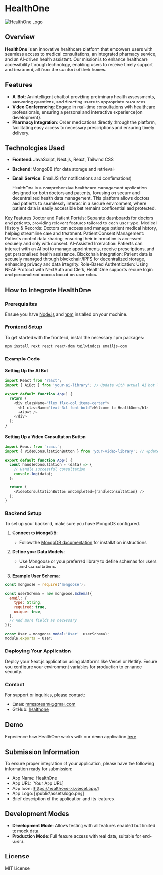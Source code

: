 # HealthOne

![HealthOne Logo](/public/assets/logo.png) <!-- Replace with your logo link -->


## Overview
**HealthOne** is an innovative healthcare platform that empowers users with seamless access to medical consultations, an integrated pharmacy service, and an AI-driven health assistant. Our mission is to enhance healthcare accessibility through technology, enabling users to receive timely support and treatment, all from the comfort of their homes.

## Features
- **AI Bot**: An intelligent chatbot providing preliminary health assessments, answering questions, and directing users to appropriate resources.
- **Video Conferencing**: Engage in real-time consultations with healthcare professionals, ensuring a personal and interactive experience{on development}.
- **Pharmacy Integration**: Order medications directly through the platform, facilitating easy access to necessary prescriptions and ensuring timely delivery.


## Technologies Used
- **Frontend**: JavaScript, Next.js, React, Tailwind CSS
- **Backend**: MongoDB (for data storage and retrieval)
- **Email Service**: EmailJS (for notifications and confirmations)
  
  HealthOne is a comprehensive healthcare management application designed for both doctors and patients, focusing on secure and decentralized health data management. This platform allows doctors and patients to seamlessly interact in a secure environment, where patient data is easily accessible but remains confidential and protected.

Key Features
Doctor and Patient Portals: Separate dashboards for doctors and patients, providing relevant features tailored to each user type.
Medical History & Records: Doctors can access and manage patient medical history, helping streamline care and treatment.
Patient Consent Management: Patients control data sharing, ensuring their information is accessed securely and only with consent.
AI-Assisted Interaction: Patients can interact with an AI bot to manage appointments, receive prescriptions, and get personalized health assistance.
Blockchain Integration: Patient data is securely managed through blockchain/IPFS for decentralized storage, enhancing privacy and data integrity.
Role-Based Authentication: Using NEAR Protocol with NextAuth and Clerk, HealthOne supports secure login and personalized access based on user roles.

## How to Integrate HealthOne

### Prerequisites
Ensure you have [Node.js](https://nodejs.org/) and [npm](https://www.npmjs.com/) installed on your machine.

### Frontend Setup
To get started with the frontend, install the necessary npm packages:

```bash
npm install next react react-dom tailwindcss emailjs-com
```

### Example Code

#### Setting Up the AI Bot
```javascript
import React from 'react';
import { AiBot } from 'your-ai-library'; // Update with actual AI bot library import

export default function App() {
  return (
    <div className="flex flex-col items-center">
      <h1 className="text-3xl font-bold">Welcome to HealthOne</h1>
      <AiBot />
    </div>
  );
}
```

#### Setting Up a Video Consultation Button
```javascript
import React from 'react';
import { VideoConsultationButton } from 'your-video-library'; // Update with actual video library import

export default function App() {
  const handleConsultation = (data) => {
    // Handle successful consultation
    console.log(data);
  };

  return (
    <VideoConsultationButton onCompleted={handleConsultation} />
  );
}
```

### Backend Setup
To set up your backend, make sure you have MongoDB configured.

1. **Connect to MongoDB**:
   - Follow the [MongoDB documentation](https://docs.mongodb.com/manual/installation/) for installation instructions.
   
2. **Define your Data Models**:
   - Use Mongoose or your preferred library to define schemas for users and consultations.

3. **Example User Schema**:
```javascript
const mongoose = require('mongoose');

const userSchema = new mongoose.Schema({
  email: {
    type: String,
    required: true,
    unique: true,
  },
  // Add more fields as necessary
});

const User = mongoose.model('User', userSchema);
module.exports = User;
```

### Deploying Your Application
Deploy your Next.js application using platforms like Vercel or Netlify. Ensure you configure your environment variables for production to enhance security.

### Contact
For support or inquiries, please contact:
- Email: [mmtspteam1@gmail.com](mailto:mmtspteam1@gmail.com)
- GitHub: [healthone](https://github.com/mmtspteam1/healthone)

## Demo
Experience how HealthOne works with our demo application [here](https://healthone-xi.vercel.app/).

## Submission Information
To ensure proper integration of your application, please have the following information ready for submission:
- App Name: HealthOne
- App URL: [Your App URL]
- App Icon: [https://healthone-xi.vercel.app/]
- App Logo: [\public\assets\logo.png]
- Brief description of the application and its features.

## Development Modes
- **Development Mode**: Allows testing with all features enabled but limited to mock data.
- **Production Mode**: Full feature access with real data, suitable for end-users.

## License
MIT License
